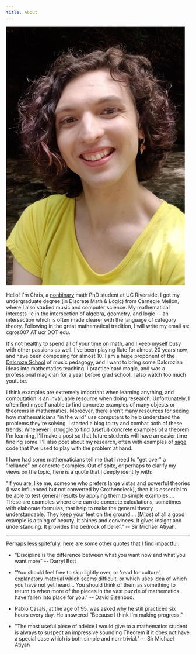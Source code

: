 ```yaml
---
title: About
---
```


<img src="/assets/images/headshot-cropped.jpg" alt="A photo of me" class="profile"/>

Hello! I'm Chris, a [nonbinary](https://en.wikipedia.org/wiki/Non-binary_gender)
math PhD student at UC Riverside. I got my
undergraduate degree (in Discrete Math & Logic) from Carnegie Mellon, where I
also studied music and computer science.
My mathematical interests lie in the intersection of algebra, geometry,
and logic -- an intersection which is often made clearer with the language
of category theory.
Following in the great mathematical tradition, I
will write my email as: cgros007 AT ucr DOT edu.

It's not healthy to spend all of your time on math, and I keep myself
busy with other passions as well.
I've been playing flute for almost 20 years now, and have been composing for
almost 10. I am a huge proponent of the
[Dalcroze School](https://dalcrozeusa.org/about-dalcroze/what-is-dalcroze/)
of music pedagogy, and I want to bring some Dalcrozian ideas into
mathematics teaching. I practice card magic, and was a professional magician
for a year before grad school. I also watch too much youtube.

I think examples are extremely important when learning anything, and
computation is an invaluable resource when doing research. Unfortunately,
I often find myself unable to find concrete examples of many
objects or theorems in mathematics. Moreover, there aren't many resources for
seeing how mathematicians "in the wild" use computers to help understand
the problems they're solving. I started a blog to try and combat both of
these trends. Whenever I struggle to find (useful) concrete examples of a
theorem I'm learning, I'll make a post so that future students will have an
easier time finding some. I'll also post about my research, often with
examples of [sage](https://sagemath.org) code that I've used to play with the
problem at hand.

I have had some mathematicians tell me that I need to "get over" a
"reliance" on concrete examples. Out of spite, or perhaps to clarify my views
on the topic, here is a quote that I deeply identify with:

<div class="boxed" markdown="1">
"If you are, like me, someone who prefers large vistas and powerful theories
(I was influenced but not converted by Grothendieck), then it is essential to
be able to test general results by applying them to simple examples....
These are examples where one can do concrete calculations, sometimes with
elaborate formulas, that help to make the general theory understandable.
They keep your feet on the ground.... [M]ost of all a good example is a thing
of beauty. It shines and convinces. It gives insight and understanding.
It provides the bedrock of belief." -- Sir Michael Atiyah.
</div>

---

Perhaps less spitefully, here are some other quotes that I find impactful:

- "Discipline is the difference between what you want now and what you
want more" -- Darryl Bott

- "You should feel free to skip lightly over, or 'read for culture', explanatory
material which seems difficult, or which uses idea of which you have not yet
heard... You should think of them as something to return to when more of the
pieces in the vast puzzle of mathematics have fallen into place for you." --
David Eisenbud.

- Pablo Casals, at the age of 95, was asked why he still practiced six hours
every day. He answered "Because I think I'm making progress."

- "The most useful piece of advice I would give to a mathematics student is
always to suspect an impressive sounding Theorem if it does not have a
special case which is both simple and non-trivial." -- Sir Michael Atiyah
